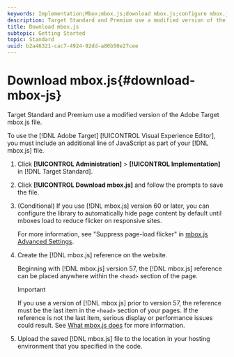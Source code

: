 ```yaml
---
keywords: Implementation;Mbox;mbox.js;download mbox.js;configure mbox.js
description: Target Standard and Premium use a modified version of the Adobe Target mbox.js file.
title: Download mbox.js
subtopic: Getting Started
topic: Standard
uuid: b2a46321-cac7-4924-92dd-a80b50e27cee
---
```


# Download mbox.js{#download-mbox-js}

Target Standard and Premium use a modified version of the Adobe Target mbox.js file.

To use the [!DNL Adobe Target] [!UICONTROL Visual Experience Editor], you must include an additional line of JavaScript as part of your [!DNL mbox.js] file. 

1. Click **[!UICONTROL Administration]** > **[!UICONTROL Implementation]** in [!DNL Target Standard].
1. Click **[!UICONTROL Download mbox.js]** and follow the prompts to save the file.
1. (Conditional) If you use [!DNL mbox.js] version 60 or later, you can configure the library to automatically hide page content by default until mboxes load to reduce flicker on responsive sites.

   For more information, see "Suppress page-load flicker" in [mbox.js Advanced Settings](../../../c-implementing-target/c-implementing-target-for-client-side-web/t-mbox-download/advanced-mboxjs-settings.md#reference_A9C8DAC6DF7743EDBCF1D71F8F20843C). 

1. Create the [!DNL mbox.js] reference on the website.

   Beginning with [!DNL mbox.js] version 57, the [!DNL mbox.js] reference can be placed anywhere within the `<head>` section of the page.

   >[!IMPORTANT]
   >
   >If you use a version of [!DNL mbox.js] prior to version 57, the reference must be the last item in the `<head>` section of your pages. If the reference is not the last item, serious display or performance issues could result. See [What mbox.js does](/help/c-implementing-target/c-implementing-target-for-client-side-web/t-mbox-download/mbox-technical.md) for more information.

1. Upload the saved [!DNL mbox.js] file to the location in your hosting environment that you specified in the code.
